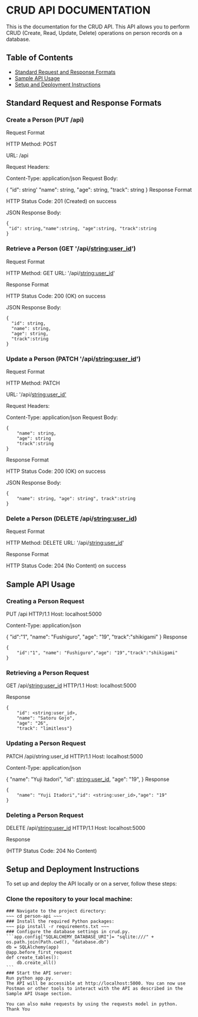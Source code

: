 # CRUD API DOCUMENTATION
This is the documentation for the CRUD API. This API allows you to perform CRUD (Create, Read, Update, Delete) operations on person records on a database.
## Table of Contents
* [Standard Request and Response Formats](#standard-request-and-response-formats)
* [Sample API Usage](#sample-api-usage)
* [Setup and Deployment Instructions](#setup-and-deployment-instructions)

## Standard Request and Response Formats
### Create a Person (PUT /api)
Request Format

HTTP Method: POST

URL: /api

Request Headers:

Content-Type: application/json
Request Body:

{
  "id": string'
  "name": string,
  "age": string,
  "track": string
}
Response Format

HTTP Status Code: 201 (Created) on success

JSON Response Body:

```
{
 "id": string,"name":string, "age":string, "track":string
}
```
### Retrieve a Person (GET '/api/<string:user_id>')
Request Format

HTTP Method: GET URL: '/api/<string:user_id>'

Response Format

HTTP Status Code: 200 (OK) on success

JSON Response Body:

  ```
{
    "id": string,
    "name": string,
    "age": string,
    "track":string
}
```
### Update a Person (PATCH '/api/<string:user_id>')
Request Format

HTTP Method: PATCH

URL: '/api/<string:user_id'>

Request Headers:

Content-Type: application/json Request Body:

```
{
    "name": string,
    "age": string
    "track":string
}
```
Response Format

HTTP Status Code: 200 (OK) on success

JSON Response Body:

```
{
    "name": string, "age": string", track":string
}
```
### Delete a Person (DELETE /api/<string:user_id>)
Request Format

HTTP Method: DELETE URL: '/api/<string:user_id>'

Response Format


HTTP Status Code: 204 (No Content) on success

## Sample API Usage
### Creating a Person Request

PUT /api HTTP/1.1 Host: localhost:5000

Content-Type: application/json

{
    "id":"1",
    "name": "Fushiguro",
    "age": "19",
    "track":"shikigami"
}
Response

```
{
    "id":"1", "name": "Fushiguro","age": "19","track":"shikigami"
}
```
### Retrieving a Person Request

GET /api/<string:user_id> HTTP/1.1 Host: localhost:5000

Response
```
{
    "id": <string:user_id>,
    "name": "Satoru Gojo",
    "age": "26",
    "track": "limitless"}
```
### Updating a Person Request

PATCH /api/string:user_id HTTP/1.1 Host: localhost:5000

Content-Type: application/json

{
    "name": "Yuji Itadori",
    "id": <string:user_id>,
    "age": "19",
}
Response

```
{
    "name": "Yuji Itadori","id": <string:user_id>,"age": "19"
}
```
### Deleting a Person Request

DELETE /api/<string:user_id> HTTP/1.1 Host: localhost:5000

Response

(HTTP Status Code: 204 No Content)

## Setup and Deployment Instructions
To set up and deploy the API locally or on a server, follow these steps:

### Clone the repository to your local machine:
~~~ git clone https://github.com/yourusername/crud_api.git ~~~
### Navigate to the project directory:
~~~ cd person-api ~~~
### Install the required Python packages:
~~~ pip install -r requirements.txt ~~~
### Configure the database settings in crud.py.
```app.config["SQLALCHEMY_DATABASE_URI"]= "sqlite:///" + os.path.join(Path.cwd(), "database.db")
db = SQLAlchemy(app)
@app.before_first_request
def create_tables():
    db.create_all()
```
### Start the API server:
Run python app.py.
The API will be accessible at http://localhost:5000. You can now use Postman or other tools to interact with the API as described in the Sample API Usage section.

You can also make requests by using the requests model in python.
Thank You
